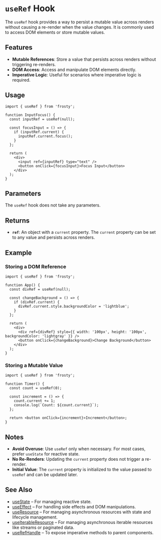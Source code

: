 # `useRef` Hook

The `useRef` hook provides a way to persist a mutable value across renders without causing a re-render when the value changes. It is commonly used to access DOM elements or store mutable values.

## Features

- **Mutable References**: Store a value that persists across renders without triggering re-renders.
- **DOM Access**: Access and manipulate DOM elements directly.
- **Imperative Logic**: Useful for scenarios where imperative logic is required.

## Usage

```tsx
import { useRef } from 'frosty';

function InputFocus() {
  const inputRef = useRef(null);

  const focusInput = () => {
    if (inputRef.current) {
      inputRef.current.focus();
    }
  };

  return (
    <div>
      <input ref={inputRef} type="text" />
      <button onClick={focusInput}>Focus Input</button>
    </div>
  );
}
```

## Parameters

The `useRef` hook does not take any parameters.

## Returns

- **`ref`**: An object with a `current` property. The `current` property can be set to any value and persists across renders.

## Example

### Storing a DOM Reference

```tsx
import { useRef } from 'frosty';

function App() {
  const divRef = useRef(null);

  const changeBackground = () => {
    if (divRef.current) {
      divRef.current.style.backgroundColor = 'lightblue';
    }
  };

  return (
    <div>
      <div ref={divRef} style={{ width: '100px', height: '100px', backgroundColor: 'lightgray' }} />
      <button onClick={changeBackground}>Change Background</button>
    </div>
  );
}
```

### Storing a Mutable Value

```tsx
import { useRef } from 'frosty';

function Timer() {
  const count = useRef(0);

  const increment = () => {
    count.current += 1;
    console.log(`Count: ${count.current}`);
  };

  return <button onClick={increment}>Increment</button>;
}
```

## Notes

- **Avoid Overuse**: Use `useRef` only when necessary. For most cases, prefer `useState` for reactive state.
- **No Re-Renders**: Updating the `current` property does not trigger a re-render.
- **Initial Value**: The `current` property is initialized to the value passed to `useRef` and can be updated later.

## See Also

- [useState](./useState.md) – For managing reactive state.
- [useEffect](./useEffect.md) – For handling side effects and DOM manipulations.
- [useResource](./useResource.md) – For managing asynchronous resources with state and lifecycle management.
- [useIterableResource](./useIterableResource.md) – For managing asynchronous iterable resources like streams or paginated data.
- [useRefHandle](./useRefHandle.md) – To expose imperative methods to parent components.